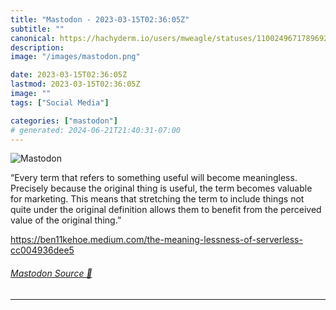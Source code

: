 ```yaml
---
title: "Mastodon - 2023-03-15T02:36:05Z"
subtitle: ""
canonical: https://hachyderm.io/users/mweagle/statuses/110024967178969256
description:
image: "/images/mastodon.png"

date: 2023-03-15T02:36:05Z
lastmod: 2023-03-15T02:36:05Z
image: ""
tags: ["Social Media"]

categories: ["mastodon"]
# generated: 2024-06-21T21:40:31-07:00
---
```

![Mastodon](/images/mastodon.png)

<p>“Every term that refers to something useful will become meaningless. Precisely because the original thing is useful, the term becomes valuable for marketing. This means that stretching the term to include things not quite under the original definition allows them to benefit from the perceived value of the original thing.”</p><p><a href="https://ben11kehoe.medium.com/the-meaning-lessness-of-serverless-cc004936dee5" target="_blank" rel="nofollow noopener noreferrer" translate="no"><span class="invisible">https://</span><span class="ellipsis">ben11kehoe.medium.com/the-mean</span><span class="invisible">ing-lessness-of-serverless-cc004936dee5</span></a></p>


###### [Mastodon Source 🐘](https://hachyderm.io/@mweagle/110024967178969256)

___
